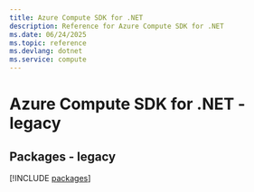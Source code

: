 ```yaml
---
title: Azure Compute SDK for .NET
description: Reference for Azure Compute SDK for .NET
ms.date: 06/24/2025
ms.topic: reference
ms.devlang: dotnet
ms.service: compute
---
```

# Azure Compute SDK for .NET - legacy
## Packages - legacy
[!INCLUDE [packages](compute-index.md)]